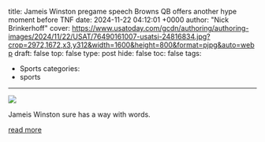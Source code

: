 title: Jameis Winston pregame speech Browns QB offers another hype moment before TNF
date: 2024-11-22 04:12:01 +0000
author: "Nick Brinkerhoff"
cover: https://www.usatoday.com/gcdn/authoring/authoring-images/2024/11/22/USAT/76490161007-usatsi-24816834.jpg?crop=2972,1672,x3,y312&width=1600&height=800&format=pjpg&auto=webp
draft: false
top: false
type: post
hide: false
toc: false
tags:
  - Sports
categories:
  - sports
---

![](https://www.usatoday.com/gcdn/authoring/authoring-images/2024/11/22/USAT/76490161007-usatsi-24816834.jpg?crop=2972,1672,x3,y312&width=1600&height=800&format=pjpg&auto=webp)

Jameis Winston sure has a way with words.

[read more](https://www.usatoday.com/story/sports/nfl/2024/11/21/jameis-winston-pregame-speech-browns-qb-tnf/76490934007/)
